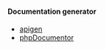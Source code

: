 #### Documentation generator

* [apigen](http://apigen.org/)
* [phpDocumentor](http://www.phpdoc.org/)
